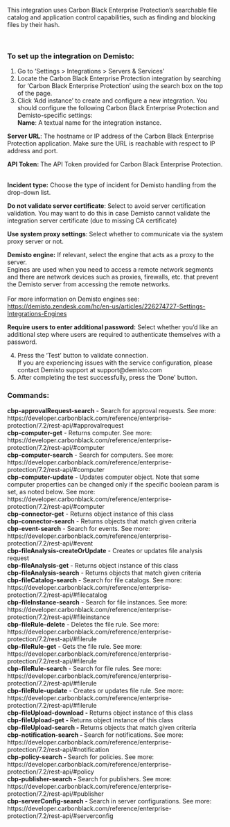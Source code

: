 <p>This integration uses Carbon Black Enterprise Protection’s searchable file catalog and application control capabilities, such as finding and blocking files by their hash.</p>
<div class="row top-padded">
<div class="five wide break-word column integration-command-name"> </div>
</div>
<h3>To set up the integration on Demisto:</h3>
<ol>
<li>Go to ‘Settings &gt; Integrations &gt; Servers &amp; Services’</li>
<li>Locate the Carbon Black Enterprise Protection integration by searching for ‘Carbon Black Enterprise Protection’ using the search box on the top of the page.</li>
<li>Click ‘Add instance’ to create and configure a new integration. You should configure the following Carbon Black Enterprise Protection and Demisto-specific settings:                               <br> <strong>Name</strong>: A textual name for the integration instance.</li>
</ol>
<p class="wysiwyg-indent4"><strong>Server URL</strong>: The hostname or IP address of the Carbon Black Enterprise Protection application. Make sure the URL is reachable with respect to IP address and port.</p>
<p class="wysiwyg-indent4"><strong>API Token: </strong>The API Token provided for Carbon Black Enterprise Protection. <strong> </strong></p>
<p class="wysiwyg-indent4"><strong>Incident type:</strong> Choose the type of incident for Demisto handling from the drop-down list.</p>
<p class="wysiwyg-indent4"><strong>Do not validate server certificate</strong>: Select to avoid server certification validation. You may want to do this in case Demisto cannot validate the integration server certificate (due to missing CA certificate)</p>
<p class="wysiwyg-indent4"><strong>Use system proxy settings</strong>: Select whether to communicate via the system proxy server or not.</p>
<p class="wysiwyg-indent4"><strong>Demisto engine:</strong> If relevant, select the engine that acts as a proxy to the server.  <br> Engines are used when you need to access a remote network segments and there are network devices such as proxies, firewalls, etc. that prevent the Demisto server from accessing the remote networks.<br> <br> For more information on Demisto engines see:<br> <a href="https://support.demisto.com/hc/en-us/articles/226274727-Settings-Integrations-Engines">https://demisto.zendesk.com/hc/en-us/articles/226274727-Settings-Integrations-Engines</a></p>
<p class="wysiwyg-indent4"><strong>Require users to enter additional password:</strong> Select whether you’d like an additional step where users are required to authenticate themselves with a password.</p>
<ol start="4">
<li>Press the ‘Test’ button to validate connection.<br> If you are experiencing issues with the service configuration, please contact Demisto support at support@demisto.com</li>
<li>After completing the test successfully, press the ‘Done’ button.</li>
</ol>
<h3>Commands:</h3>
<div class="row top-padded">
<div class="five wide break-word column integration-command-name">
<strong>cbp-approvalRequest-search</strong> - Search for approval requests. See more: https://developer.carbonblack.com/reference/enterprise-protection/7.2/rest-api/#approvalrequest</div>
</div>
<div class="row top-padded">
<div class="five wide break-word column integration-command-name">
<strong>cbp-computer-get</strong> - Returns computer. See more: https://developer.carbonblack.com/reference/enterprise-protection/7.2/rest-api/#computer</div>
</div>
<div class="row top-padded">
<div class="five wide break-word column integration-command-name">
<strong>cbp-computer-search</strong> - Search for computers. See more: https://developer.carbonblack.com/reference/enterprise-protection/7.2/rest-api/#computer</div>
</div>
<div class="row top-padded">
<div class="five wide break-word column integration-command-name">
<strong>cbp-computer-update</strong> - Updates computer object. Note that some computer properties can be changed only if the specific boolean param is set, as noted below. See more: https://developer.carbonblack.com/reference/enterprise-protection/7.2/rest-api/#computer</div>
</div>
<div class="row top-padded">
<div class="five wide break-word column integration-command-name">
<strong>cbp-connector-get</strong> - Returns object instance of this class</div>
</div>
<div class="row top-padded">
<div class="five wide break-word column integration-command-name">
<strong>cbp-connector-search</strong> - Returns objects that match given criteria</div>
</div>
<div class="row top-padded">
<div class="five wide break-word column integration-command-name">
<strong>cbp-event-search</strong> - Search for events. See more: https://developer.carbonblack.com/reference/enterprise-protection/7.2/rest-api/#event</div>
</div>
<div class="row top-padded">
<div class="five wide break-word column integration-command-name">
<strong>cbp-fileAnalysis-createOrUpdate</strong> - Creates or updates file analysis request</div>
</div>
<div class="row top-padded">
<div class="five wide break-word column integration-command-name">
<strong>cbp-fileAnalysis-get</strong> - Returns object instance of this class</div>
</div>
<div class="row top-padded">
<div class="five wide break-word column integration-command-name">
<strong>cbp-fileAnalysis-search</strong> - Returns objects that match given criteria</div>
</div>
<div class="row top-padded">
<div class="five wide break-word column integration-command-name">
<strong>cbp-fileCatalog-search</strong> - Search for file catalogs. See more: https://developer.carbonblack.com/reference/enterprise-protection/7.2/rest-api/#filecatalog</div>
</div>
<div class="row top-padded">
<div class="five wide break-word column integration-command-name">
<strong>cbp-fileInstance-search</strong> - Search for file instances. See more: https://developer.carbonblack.com/reference/enterprise-protection/7.2/rest-api/#fileinstance</div>
</div>
<div class="row top-padded">
<div class="five wide break-word column integration-command-name">
<strong>cbp-fileRule-delete</strong> - Deletes the file rule. See more: https://developer.carbonblack.com/reference/enterprise-protection/7.2/rest-api/#filerule</div>
</div>
<div class="row top-padded">
<div class="five wide break-word column integration-command-name">
<strong>cbp-fileRule-get</strong> - Gets the file rule. See more: https://developer.carbonblack.com/reference/enterprise-protection/7.2/rest-api/#filerule</div>
</div>
<div class="row top-padded">
<div class="five wide break-word column integration-command-name">
<strong>cbp-fileRule-search</strong> - Search for file rules. See more: https://developer.carbonblack.com/reference/enterprise-protection/7.2/rest-api/#filerule</div>
</div>
<div class="row top-padded">
<div class="five wide break-word column integration-command-name">
<strong>cbp-fileRule-update</strong> - Creates or updates file rule. See more: https://developer.carbonblack.com/reference/enterprise-protection/7.2/rest-api/#filerule </div>
</div>
<div class="row top-padded">
<div class="five wide break-word column integration-command-name">
<div class="row top-padded">
<div class="five wide break-word column integration-command-name">
<strong>cbp-fileUpload-download - </strong>Returns object instance of this class</div>
</div>
<div class="row top-padded">
<div class="five wide break-word column integration-command-name">
<strong>cbp-fileUpload-get - </strong>Returns object instance of this class</div>
</div>
<div class="row top-padded">
<div class="five wide break-word column integration-command-name">
<strong>cbp-fileUpload-search - </strong>Returns objects that match given criteria</div>
</div>
<div class="row top-padded">
<div class="five wide break-word column integration-command-name">
<strong>cbp-notification-search - </strong>Search for notifications. See more: https://developer.carbonblack.com/reference/enterprise-protection/7.2/rest-api/#notification</div>
</div>
<div class="row top-padded">
<div class="five wide break-word column integration-command-name">
<strong>cbp-policy-search - </strong>Search for policies. See more: https://developer.carbonblack.com/reference/enterprise-protection/7.2/rest-api/#policy</div>
</div>
<div class="row top-padded">
<div class="five wide break-word column integration-command-name">
<strong>cbp-publisher-search - </strong>Search for publishers. See more: https://developer.carbonblack.com/reference/enterprise-protection/7.2/rest-api/#publisher</div>
</div>
<div class="row top-padded">
<div class="five wide break-word column integration-command-name">
<strong>cbp-serverConfig-search - </strong>Search in server configurations. See more: https://developer.carbonblack.com/reference/enterprise-protection/7.2/rest-api/#serverconfig</div>
</div>
</div>
</div>
